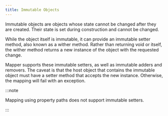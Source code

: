 ```yaml
---
title: Immutable Objects
---
```


Immutable objects are objects whose state cannot be changed after they are
created. Their state is set during construction and cannot be changed. 

While the object itself is immutable, it can provide an immutable setter method,
also known as a wither method. Rather than returning void or itself, the wither
method returns a new instance of the object with the requested change.

Mapper supports these immutable setters, as well as immutable adders and
removers. The caveat is that the host object that contains the immutable object
must have a setter method that accepts the new instance. Otherwise, the mapping
will fail with an exception.

:::note

Mapping using property paths does not support immutable setters.

:::